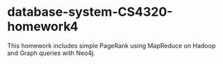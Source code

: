 # database-system-CS4320-homework4
This homework includes simple PageRank using MapReduce on Hadoop and Graph queries with Neo4j.
